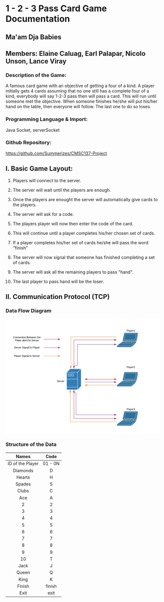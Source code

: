 # 1 - 2 - 3 Pass Card Game Documentation
## Ma'am Dja Babies
## Members: Elaine Caluag, Earl Palapar, Nicolo Unson, Lance Viray

### Description of the Game:

A famous card game with an objective of getting a four of a kind. A player initially gets 4 cards assuming that no one still has a complete four of a kind, everybody will say 1-2-3 pass then will pass a card. This will run until someone met the objective. When someone finishes he/she will put his/her hand on the table, then everyone will follow. The last one to do so loses. 

### Programming Language & Import:

Java
Socket, serverSocket

### Github Repository:

https://github.com/Summerizes/CMSC137-Project

## I. Basic Game Layout:

1. Players will connect to the server. 

2. The server will wait until the players are enough.

3. Once the players are enought the server will automatically give cards to the players.

4. The server will ask for a code.

5. The players player will now then enter the code of the card.

6. This will continue until a player completes his/her chosen set of cards.

7. If a player completes his/her set of cards he/she will pass the word "finish"

8. The server will now signal that someone has finished completing a set of cards.

9. The server will ask all the remaining players to pass "hand".

10. The last player to pass hand will be the loser.

## II. Communication Protocol (TCP)

### Data Flow Diagram

![alt text](https://github.com/Summerizes/CMSC137-Project/blob/master/Data-Diagram.png "Data Flow Diagram")

### Structure of the Data

|       Names      |   Code  |
|:----------------:|:-------:|
| ID of the Player | 01 - 0N |
| Diamonds         | D       |
| Hearts           | H       |
| Spades           | S       |
| Clubs            | C       |
| Ace              | A       |
| 2                | 2       |
| 3                | 3       |
| 4                | 4       |
| 5                | 5       |
| 6                | 6       |
| 7                | 7       |
| 8                | 8       |
| 9                | 9       |
| 10               | T       |
| Jack             | J       |
| Queen            | Q       |
| King             | K       |
| Finish           | finish  |
| Exit             | exit    |
